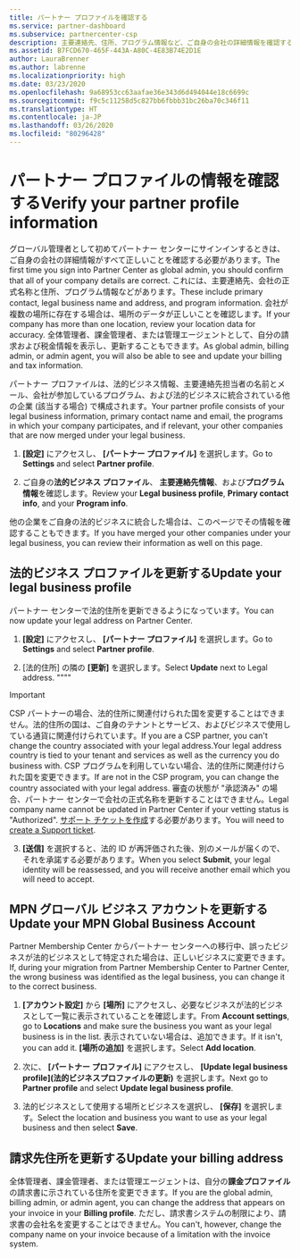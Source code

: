 ```yaml
---
title: パートナー プロファイルを確認する
ms.service: partner-dashboard
ms.subservice: partnercenter-csp
description: 主要連絡先、住所、プログラム情報など、ご自身の会社の詳細情報を確認する方法について説明します。 また、法的住所や請求先住所を更新することもできます。
ms.assetid: B7FCD670-465F-443A-A80C-4E83B74E2D1E
author: LauraBrenner
ms.author: labrenne
ms.localizationpriority: high
ms.date: 03/23/2020
ms.openlocfilehash: 9a68953cc63aafae36e343d6d494044e18c6699c
ms.sourcegitcommit: f9c5c11258d5c827bb6fbbb31bc26ba70c346f11
ms.translationtype: HT
ms.contentlocale: ja-JP
ms.lasthandoff: 03/26/2020
ms.locfileid: "80296428"
---
```

# <a name="verify-your-partner-profile-information"></a><span data-ttu-id="84e08-104">パートナー プロファイルの情報を確認する</span><span class="sxs-lookup"><span data-stu-id="84e08-104">Verify your partner profile information</span></span>

<span data-ttu-id="84e08-105">グローバル管理者として初めてパートナー センターにサインインするときは、ご自身の会社の詳細情報がすべて正しいことを確認する必要があります。</span><span class="sxs-lookup"><span data-stu-id="84e08-105">The first time you sign into Partner Center as global admin, you should confirm that all of your company details are correct.</span></span> <span data-ttu-id="84e08-106">これには、主要連絡先、会社の正式名称と住所、プログラム情報などがあります。</span><span class="sxs-lookup"><span data-stu-id="84e08-106">These include primary contact, legal business name and address, and program information.</span></span> <span data-ttu-id="84e08-107">会社が複数の場所に存在する場合は、場所のデータが正しいことを確認します。</span><span class="sxs-lookup"><span data-stu-id="84e08-107">If your company has more than one location, review your location data for accuracy.</span></span> <span data-ttu-id="84e08-108">全体管理者、課金管理者、または管理エージェントとして、自分の請求および税金情報を表示し、更新することもできます。</span><span class="sxs-lookup"><span data-stu-id="84e08-108">As global admin, billing admin, or admin agent, you will also be able to see and update your billing and tax information.</span></span>

<span data-ttu-id="84e08-109">パートナー プロファイルは、法的ビジネス情報、主要連絡先担当者の名前とメール、会社が参加しているプログラム、および法的ビジネスに統合されている他の企業 (該当する場合) で構成されます。</span><span class="sxs-lookup"><span data-stu-id="84e08-109">Your partner profile consists of your legal business information, primary contact name and email, the programs in which your company participates, and if relevant, your other companies that are now merged under your legal business.</span></span>

1. <span data-ttu-id="84e08-110">**[設定]** にアクセスし、 **[パートナー プロファイル]** を選択します。</span><span class="sxs-lookup"><span data-stu-id="84e08-110">Go to **Settings** and select **Partner profile**.</span></span>

2. <span data-ttu-id="84e08-111">ご自身の**法的ビジネス プロファイル**、 **主要連絡先情報**、および**プログラム情報**を確認します。</span><span class="sxs-lookup"><span data-stu-id="84e08-111">Review your **Legal business profile**, **Primary contact info**, and your **Program info**.</span></span>

<span data-ttu-id="84e08-112">他の企業をご自身の法的ビジネスに統合した場合は、このページでその情報を確認することもできます。</span><span class="sxs-lookup"><span data-stu-id="84e08-112">If you have merged your other companies under your legal business, you can review their information as well on this page.</span></span>

## <a name="update-your-legal-business-profile"></a><span data-ttu-id="84e08-113">法的ビジネス プロファイルを更新する</span><span class="sxs-lookup"><span data-stu-id="84e08-113">Update your legal business profile</span></span>

<span data-ttu-id="84e08-114">パートナー センターで法的住所を更新できるようになっています。</span><span class="sxs-lookup"><span data-stu-id="84e08-114">You can now update your legal address on Partner Center.</span></span>

1. <span data-ttu-id="84e08-115">**[設定]** にアクセスし、 **[パートナー プロファイル]** を選択します。</span><span class="sxs-lookup"><span data-stu-id="84e08-115">Go to **Settings** and select **Partner profile**.</span></span> 

2. <span data-ttu-id="84e08-116">[法的住所] の隣の **[更新]** を選択します。</span><span class="sxs-lookup"><span data-stu-id="84e08-116">Select **Update** next to Legal address.</span></span> <span data-ttu-id="84e08-117">""</span><span class="sxs-lookup"><span data-stu-id="84e08-117">""</span></span>

>[!Important]
><span data-ttu-id="84e08-118">CSP パートナーの場合、法的住所に関連付けられた国を変更することはできません。法的住所の国は、ご自身のテナントとサービス、およびビジネスで使用している通貨に関連付けられています。</span><span class="sxs-lookup"><span data-stu-id="84e08-118">If you are a CSP partner, you can't change the country associated with your legal address.Your legal address country is tied to your tenant and services as well as the currency you do business with.</span></span> <span data-ttu-id="84e08-119">CSP プログラムを利用していない場合、法的住所に関連付けられた国を変更できます。</span><span class="sxs-lookup"><span data-stu-id="84e08-119">If are not in the CSP program, you can change the country associated with your legal address.</span></span> <span data-ttu-id="84e08-120">審査の状態が "承認済み" の場合、パートナー センターで会社の正式名称を更新することはできません。</span><span class="sxs-lookup"><span data-stu-id="84e08-120">Legal company name cannot be updated in Partner Center if your vetting status is "Authorized".</span></span> <span data-ttu-id="84e08-121">[サポート チケットを作成](https://nam06.safelinks.protection.outlook.com/?url=https%3A%2F%2Fpartner.microsoft.com%2Fdashboard%2Fsupport%2Fcsp%2Fservicerequests%2Fcreate%3Fstage%3D2%26topicid%3D21655de7-7dbb-4927-33a2-f60f45feadf3&data=02%7C01%7CLaura.Brenner%40microsoft.com%7C2998df3c6bed41f5585a08d7cf7fbc39%7C72f988bf86f141af91ab2d7cd011db47%7C1%7C0%7C637206019881666017&sdata=9CBn9KSe3hi2nApRNVP6mLE9UX2JBOM1denAKXCutcI%3D&reserved=0)する必要があります。</span><span class="sxs-lookup"><span data-stu-id="84e08-121">You will need to [create a Support ticket](https://nam06.safelinks.protection.outlook.com/?url=https%3A%2F%2Fpartner.microsoft.com%2Fdashboard%2Fsupport%2Fcsp%2Fservicerequests%2Fcreate%3Fstage%3D2%26topicid%3D21655de7-7dbb-4927-33a2-f60f45feadf3&data=02%7C01%7CLaura.Brenner%40microsoft.com%7C2998df3c6bed41f5585a08d7cf7fbc39%7C72f988bf86f141af91ab2d7cd011db47%7C1%7C0%7C637206019881666017&sdata=9CBn9KSe3hi2nApRNVP6mLE9UX2JBOM1denAKXCutcI%3D&reserved=0).</span></span>

3. <span data-ttu-id="84e08-122">**[送信]** を選択すると、法的 ID が再評価された後、別のメールが届くので、それを承諾する必要があります。</span><span class="sxs-lookup"><span data-stu-id="84e08-122">When you select **Submit**, your legal identity will be reassessed, and you will receive another email which you will need to accept.</span></span>

## <a name="update-your-mpn-global-business-account"></a><span data-ttu-id="84e08-123">MPN グローバル ビジネス アカウントを更新する</span><span class="sxs-lookup"><span data-stu-id="84e08-123">Update your MPN Global Business Account</span></span>

<span data-ttu-id="84e08-124">Partner Membership Center からパートナー センターへの移行中、誤ったビジネスが法的ビジネスとして特定された場合は、正しいビジネスに変更できます。</span><span class="sxs-lookup"><span data-stu-id="84e08-124">If, during your migration from Partner Membership Center to Partner Center, the wrong business was identified as the legal business, you can change it to the correct business.</span></span>

1. <span data-ttu-id="84e08-125">**[アカウント設定]** から **[場所]** にアクセスし、必要なビジネスが法的ビジネスとして一覧に表示されていることを確認します。</span><span class="sxs-lookup"><span data-stu-id="84e08-125">From **Account settings**, go to **Locations** and make sure the business you want as your legal business is in the list.</span></span> <span data-ttu-id="84e08-126">表示されていない場合は、追加できます。</span><span class="sxs-lookup"><span data-stu-id="84e08-126">If it isn't, you can add it.</span></span> <span data-ttu-id="84e08-127">**[場所の追加]** を選択します。</span><span class="sxs-lookup"><span data-stu-id="84e08-127">Select **Add location**.</span></span>

2. <span data-ttu-id="84e08-128">次に、 **[パートナー プロファイル]** にアクセスし、 **[Update legal business profile]\(法的ビジネスプロファイルの更新\)** を選択します。</span><span class="sxs-lookup"><span data-stu-id="84e08-128">Next go to **Partner profile** and select **Update legal business profile**.</span></span>

3. <span data-ttu-id="84e08-129">法的ビジネスとして使用する場所とビジネスを選択し、 **[保存]** を選択します。</span><span class="sxs-lookup"><span data-stu-id="84e08-129">Select the location and business you want to use as your legal business and then select **Save**.</span></span>

## <a name="update-your-billing-address"></a><span data-ttu-id="84e08-130">請求先住所を更新する</span><span class="sxs-lookup"><span data-stu-id="84e08-130">Update your billing address</span></span>

<span data-ttu-id="84e08-131">全体管理者、課金管理者、または管理エージェントは、自分の**課金プロファイル**の請求書に示されている住所を変更できます。</span><span class="sxs-lookup"><span data-stu-id="84e08-131">If you are the global admin, billing admin, or admin agent, you can change the address that appears on your invoice in your **Billing profile**.</span></span> <span data-ttu-id="84e08-132">ただし、請求書システムの制限により、請求書の会社名を変更することはできません。</span><span class="sxs-lookup"><span data-stu-id="84e08-132">You can't, however, change the company name on your invoice because of a limitation with the invoice system.</span></span>

 


